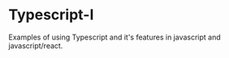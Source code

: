 # Typescript-I

Examples of using Typescript and it's features in javascript and javascript/react.


